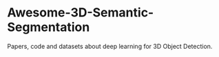 # Awesome-3D-Semantic-Segmentation
Papers, code and datasets about deep learning for 3D Object Detection.
